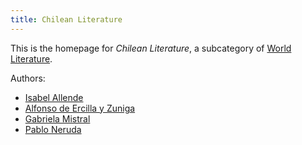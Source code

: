 ```yaml
---
title: Chilean Literature
---
```


This is the homepage for *Chilean Literature*, a subcategory of [World Literature](../world/index.html).

Authors:

- [Isabel Allende](allende/index.html)
- [Alfonso de Ercilla y Zuniga](ercilla/index.html)
- [Gabriela Mistral](mistral/index.html)
- [Pablo Neruda](neruda/index.html)
